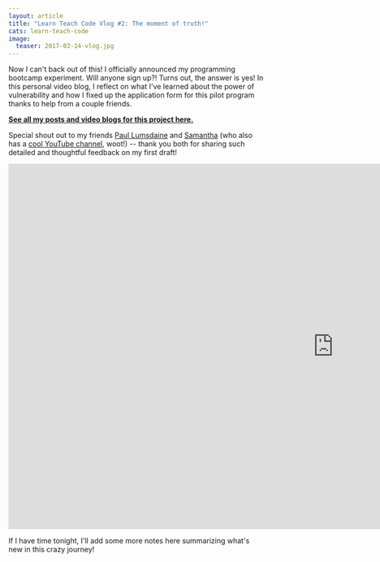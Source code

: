 ```yaml
---
layout: article
title: "Learn Teach Code Vlog #2: The moment of truth!"
cats: learn-teach-code
image:
  teaser: 2017-03-14-vlog.jpg
---
```


Now I can't back out of this! I officially announced my programming bootcamp experiment. Will anyone sign up?! Turns out, the answer is yes! In this personal video blog, I reflect on what I've learned about the power of vulnerability and how I fixed up the application form for this pilot program thanks to help from a couple friends.

[**See all my posts and video blogs for this project here.**](/learn-teach-code/)

Special shout out to my friends [Paul Lumsdaine](https://twitter.com/madebypaul) and [Samantha](https://twitter.com/dvlprsam) (who also has a [cool YouTube channel](https://www.youtube.com/channel/UCp1rKwIl2Dr_w7BxpSnzAyQ), woot!) -- thank you both for sharing such detailed and thoughtful feedback on my first draft!

<iframe width="1280" height="720" src="https://www.youtube.com/embed/sSIeCeOKmpU" frameborder="0" allowfullscreen></iframe>

If I have time tonight, I'll add some more notes here summarizing what's new in this crazy journey!